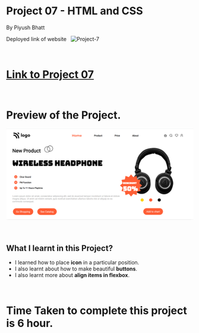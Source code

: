 # Project 07 - HTML and CSS

By Piyush Bhatt

Deployed link of website &nbsp; ![Project-7](https://img.shields.io/badge/Project-7-red)

<br>

# [Link to Project 07](service-project4.netlify.app)

<br>

# Preview of the Project.

![Preview](./preview.png)

<br>

## What I learnt in this Project?

- I learned how to place **icon** in a particular position.
- I also learnt about how to make beautiful **buttons**.
- I also learnt more about **align items in flexbox**.

<br> 

# Time Taken to complete  this project is 6 hour.